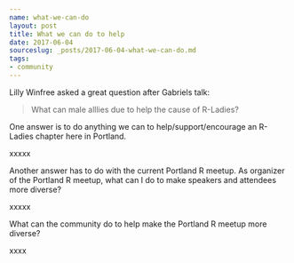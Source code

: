 ```yaml
---
name: what-we-can-do
layout: post
title: What we can do to help
date: 2017-06-04
sourceslug: _posts/2017-06-04-what-we-can-do.md
tags:
- community
---
```


Lilly Winfree asked a great question after Gabriels talk:

> What can male alllies due to help the cause of R-Ladies?

One answer is to do anything we can to help/support/encourage
an R-Ladies chapter here in Portland.

xxxxx

Another answer has to do with the current Portland R meetup.
As organizer of the Portland R meetup, what can I do to make
speakers and attendees more diverse?

xxxxx

What can the community do to help make the Portland R meetup
more diverse?

xxxx
